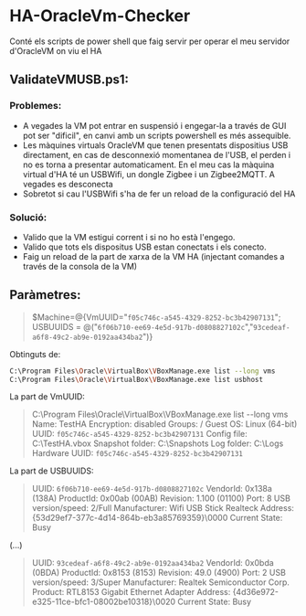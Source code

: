 # HA-OracleVm-Checker
Conté els scripts de power shell que faig servir per operar el meu servidor d'OracleVM on viu el HA
## ValidateVMUSB.ps1:
### Problemes:
- A vegades la VM pot entrar en suspensió i engegar-la a través de GUI pot ser "dificil", en canvi amb un scripts powershell es més assequible.
- Les màquines virtuals OracleVM que tenen presentats dispositius USB directament, en cas de desconnexió momentanea de l'USB, el perden i no es torna a presentar automaticament. En el meu cas la màquina virtual d'HA té un USBWifi, un dongle Zigbee i un Zigbee2MQTT. A vegades es desconecta
- Sobretot si cau l'USBWifi s'ha de fer un reload de la configuració del HA

### Solució:
- Valido que la VM estigui corrent i si no ho està l'engego.
- Valido que tots els dispositus USB estan conectats i els conecto.
- Faig un reload de la part de xarxa de la VM HA (injectant comandes a través de la consola de la VM)

## Paràmetres:
> $Machine=@{VmUUID="`f05c746c-a545-4329-8252-bc3b42907131`";
USBUUIDS = @("`6f06b710-ee69-4e5d-917b-d0808827102c`","`93cedeaf-a6f8-49c2-ab9e-0192aa434ba2`")}

Obtinguts de:
```sh
C:\Program Files\Oracle\VirtualBox\VBoxManage.exe list --long vms
C:\Program Files\Oracle\VirtualBox\VBoxManage.exe list usbhost
```

La part de VmUUID:
>C:\Program Files\Oracle\VirtualBox\VBoxManage.exe list --long vms
Name:                        TestHA
Encryption:     disabled
Groups:                      /
Guest OS:                    Linux (64-bit)
UUID:                        `f05c746c-a545-4329-8252-bc3b42907131`
Config file:                 C:\TestHA.vbox
Snapshot folder:             C:\Snapshots
Log folder:                  C:\Logs
Hardware UUID:               `f05c746c-a545-4329-8252-bc3b42907131`

La part de USBUUIDS:
>UUID:               `6f06b710-ee69-4e5d-917b-d0808827102c`
VendorId:           0x138a (138A)
ProductId:          0x00ab (00AB)
Revision:           1.100 (01100)
Port:               8
USB version/speed:  2/Full
Manufacturer:       Wifi USB Stick Realteck
Address:            {53d29ef7-377c-4d14-864b-eb3a85769359}\0000
Current State:      Busy

(...)
>UUID:               `93cedeaf-a6f8-49c2-ab9e-0192aa434ba2`
VendorId:           0x0bda (0BDA)
ProductId:          0x8153 (8153)
Revision:           49.0 (4900)
Port:               2
USB version/speed:  3/Super
Manufacturer:       Realtek Semiconductor Corp.
Product:            RTL8153 Gigabit Ethernet Adapter
Address:            {4d36e972-e325-11ce-bfc1-08002be10318}\0020
Current State:      Busy
